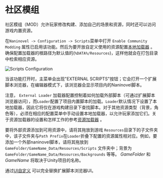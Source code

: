 # 社区模组

社区模组（MOD）允许玩家修改构建、添加自己的场景和资源，同时还可以访问游戏内置资源。

在`Naninovel -> Configuration -> Scripts`菜单中打开 `Enable Community Modding` 属性已启用该功能。然后为要开放自定义使用的资源配置[本地加载器](/zh/guide/resource-providers#本地资源加载器) 。确保配置加载器的根路径为默认值的(`%DATA%/Resources`)，这样他就会在打包目录中检索相应资源。

![Scripts Configuration](https://i.gyazo.com/96630a3a1c592c43f73c47d1bc3bbea1.png)

当该功能打开时，主菜单会出现"EXTERNAL SCRIPTS"按钮；它会打开一个扩展脚本浏览器，在编辑器模式下，该浏览器会显示项目内的Naninovel脚本。

注意， `External Loader` 加载器配置控制着如何加载外部脚本（可通过扩展脚本浏览器访问），而`Loader`配置了项目内置脚本的加载。`Loader`默认情况下设置了本地加载器，因此它将仅在游戏构建目录下查找脚本。对于其他资源类型（背景，角色等），必须在相应的配置菜单中手动设置本地加载器，以允许玩家添加它们。关于资源加载器的设置和怎样工作的参考[资源加载器](/zh/guide/resource-providers) 。

要将外部资源添加到可用资源中，请将其拖放到游戏 `Resources`目录下的子文件夹中，该子文件夹与`Path Prefix`在`Loader`折叠下配置的资源属性相对应。例如，要添加一个外部naninovel脚本，请将其拖放到 `GameFolder/GameName_Data/Resources/Scripts` 文件夹中；背景为 `GameFolder/GameName_Data/Resources/Backgrounds` 等等。 *GameFolder* 和 *GameName* 将取决于Unity项目的名称。

通过[UI自定义](/zh/guide/user-interface#UI自定义) 可以完全替换扩展脚本浏览器UI。
